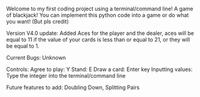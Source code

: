 Welcome to my first coding project using a terminal/command line! A game of blackjack! You can implement this python code into a game or do what you want! (But pls credit)

Version V4.0 update: Added Aces for the player and the dealer, aces will be equal to 11 if the value of your cards is less than or equal to 21, or they will be equal to 1.

Current Bugs: Unknown

Controls:
Agree to play: Y
Stand: E
Draw a card: Enter key
Inputting values: Type the integer into the terminal/command line

Future features to add: Doubling Down, Splitting Pairs
